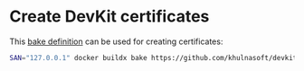 # Create DevKit certificates

This [bake definition](docker-bake.hcl) can be used for creating certificates:

```bash
SAN="127.0.0.1" docker buildx bake https://github.com/khulnasoft/devkit.git#master:examples/create-certs
```
